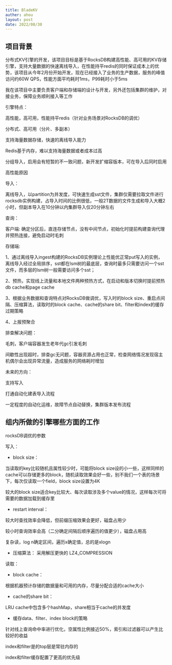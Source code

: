 ```yaml
---
title: BladeKV
auther: ahou
layout: post
date: 2022/08/30
---
```



## 项目背景

分布式KV引擎的开发，该项目目标是基于RocksDB构建高性能、高可用的KV存储引擎，支持大量数据的快速离线导入，在性能持平redis的同时保证成本上的优势，该项目从今年2月份开始开发，现在已经接入了业务的生产数据，服务的峰值访问约60W QPS，性能方面平均耗时1ms，P99耗时小于5ms

我在该项目中主要负责客户端和存储端的设计与开发，另外还包括集群的维护，对接业务，保障业务顺利接入等工作


引擎特点：

高性能，高可用，性能持平redis（针对业务场景对RocksDB的调优）

分布式、高可用（分片、多副本）

支持海量数据存储，快速的离线导入能力

Redis基于内存，难以支持海量数据或者成本过高



分组导入，启用会有短暂的不一致问题，新开发扩缩容版本，可在导入后同时启用



高性能原因

导入：

离线导入，以partition为并发度，可快速生成sst文件，集群仅需要拉取文件进行rocksdb实例构建，占导入时间的比例很低，一般2T数据的文件生成和导入大概2小时，但副本导入在10分钟以内集群导入仅20分钟左右

查询：

客户端: 确定分区后，直连存储节点，没有中间节点，初始化时提前构建查询代理并预热连接，避免启动时毛刺

存储端: 

1、通过离线导入ingest构建的RocksDB实例理论上性能优正常put写入的实例，离线导入经过全局排序，sst都在lsm树的最底层，查询时最多只需要访问一个sst文件，而多层的lsm树一般需要访问多个sst；

2、预热，实现线上流量和本地文件两种预热方式，在启动和版本切换时提前预热db cache和page cache

3、根据业务数据和查询特点对RocksDB做调优，写入时的block size、重启点间隔、压缩算法，读取时的block cache、cache的share bit、filter和index的缓存过期策略

4、上报预聚合





排查解决问题：

毛刺，客户端容器发生老年代gc引发毛刺

间歇性出现超时，排查gc无问题，容器资源占用也正常，检查网络情况发现宿主机偶尔会出现异常流量，造成服务的网络耗时增加



未来的方向：

支持写入

打通自动化建表导入流程

一定程度的自动化运维，故障节点自动替换，集群版本发布流程



##  组内所做的引擎哪些方面的工作


rocksDB调优的参数

写入：

- block size：

当读取的key比较随机且属性较少时，可能将block size设的小一些，这样同样的cache可以存储更多的block，随机读取效果会好一些，别不我们一个表的场景下，每次仅读取一个field，block size设置为4K 

较大的block size适合key比较大、每次读取涉及多个value的情况，这样每次可将需要的数据加载到缓存里

- restart interval：

较大时查找效率会降低，但前缀压缩效果会更好，磁盘占用少

较小时查询效率会高（二分确定间隔后顺序遍历的值更少），磁盘占用高

复杂读，log n确定区间，遍历x确定值，总的是xlogn

- 压缩算法：
采用解压更快的 LZ4_COMPRESSION

读取：
- block cache：

根据机器预计存储的数据量和可用的内存，尽量分配合适的cache大小

- cache的share bit：

LRU cache中包含多个hashMap，share相当于cache的并发度

- 缓存data、filter、index block的策略

针对线上查询命中率进行优化，空属性比例接近50%，索引和过滤器可以产生比较好的收益

index和filter是的top层是常驻内存的

index和filter缓存配置了更高的优先级


